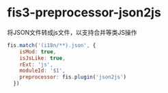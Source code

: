 # fis3-preprocessor-json2js
将JSON文件转成js文件，以支持合并等类JS操作

```javascript
fis.match('(i18n/**).json', {
    isMod: true,
    isJsLike: true,
    rExt: 'js',
    moduleId: '$1',
    preprocessor: fis.plugin('json2js')
  })
```
